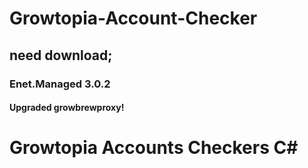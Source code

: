 # Growtopia-Account-Checker

## need download;
### Enet.Managed 3.0.2
#### Upgraded growbrewproxy!
# Growtopia Accounts Checkers C#
